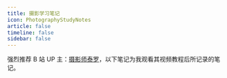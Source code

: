```yaml
---
title: 摄影学习笔记
icon: PhotographyStudyNotes
article: false
timeline: false
sidebar: false
---
```


强烈推荐 B 站 UP 主：[摄影师泰罗](https://space.bilibili.com/110683415)，以下笔记为我观看其视频教程后所记录的笔记。

<Catalog base='/PhotographyStudyNotes/' level=1 />
